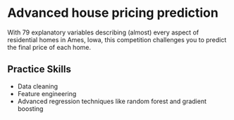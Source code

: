 # Advanced house pricing prediction
With 79 explanatory variables describing (almost) every aspect of residential homes in Ames, Iowa, 
this competition challenges you to predict the final price of each home.

## Practice Skills
- Data cleaning 
- Feature engineering 
- Advanced regression techniques like random forest and gradient boosting
